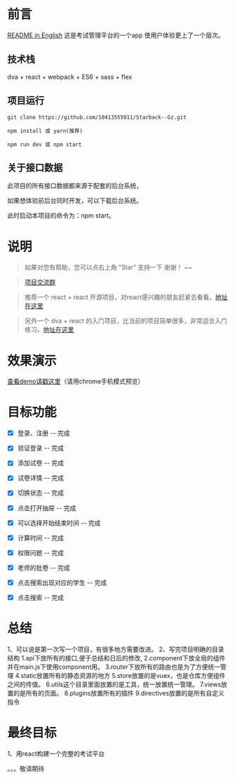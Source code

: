# 前言

[README in English](README-en.md)
这是考试管理平台的一个app
使用户体验更上了一个层次。


## 技术栈

dva + react +  webpack + ES6  + sass + flex 


## 项目运行


```
git clone https://github.com/10413555911/Starback--Gz.git  

npm install 或 yarn(推荐)

npm run dev 或 npm start

```
## 关于接口数据

此项目的所有接口数据都来源于配套的后台系统，

如果想体验前后台同时开发，可以下载后台系统。

此时启动本项目的命令为：npm start。


# 说明

>  如果对您有帮助，您可以点右上角 "Star" 支持一下 谢谢！ ~~

>  [项目交流群](https://gitter.im/vue2-elm/Lobby?utm_source=share-link&utm_medium=link&utm_campaign=share-link)

>  推荐一个 react + react 开源项目，对react感兴趣的朋友赶紧去看看。[地址在这里](https://github.com/bailicangdu/react-pxq)

>  另外一个 dva + react 的入门项目，比当前的项目简单很多，非常适合入门练习。[地址在这里](https://github.com/bailicangdu/vue2-happyfri)


# 效果演示

[查看demo请戳这里](http://cangdu.org/elm/)（请用chrome手机模式预览）



# 目标功能
- [x] 登录、注册 -- 完成
- [x] 验证登录 -- 完成
- [x] 添加试卷 -- 完成
- [x] 试卷详情 -- 完成
- [x] 切换状态 -- 完成
- [x] 点击打开抽屉 -- 完成
- [x] 可以选择开始结束时间 -- 完成
- [x] 计算时间 -- 完成
- [x] 权限问题 -- 完成
- [x] 老师的批卷 -- 完成
- [x] 点击搜索出现对应的学生 -- 完成
- [x] 点击搜索 -- 完成




# 总结

1、可以说是第一次写一个项目，有很多地方需要改进。
2、写完项目明确的目录结构
    1.api下放所有的接口,便于总结和日后的修改,
    2.component下放全局的组件并在main.js下使用component用。
    3.router下放所有的路由也是为了方便统一管理
    4.static放置所有的静态资源的地方
    5.store放置的是vuex，也是仓库方便组件之间的传值。
    6.utils这个目录里面放置的是工具，统一放置统一管理。
    7.views放置的是所有的页面。
    8.plugins放置所有的插件
    9.directives放置的是所有自定义指令


# 最终目标

1、用react构建一个完整的考试平台

。。。敬请期待




